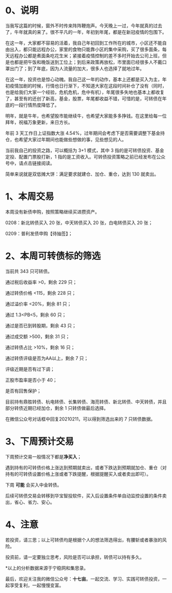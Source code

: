 # 0、说明

当我写这篇的时候，窗外不时传来阵阵鞭炮声。今天晚上一过，今年就真的过去了，牛年就真的来了。很不平凡的一年，年初到年尾，都是在新冠疫情的包围下。

在这一年，大家都不容易的活着，我自己年初回到工作所在的城市，小区还不能自由出入，都只能远程办公，家里的食物只能靠小区的集中采购，买了很多面条，每天远程办公都是煮面条吃花生米；紧接着疫情控制的差不多时开始去公司上班，但是也都是把午饭和晚饭送到工位上；到后来政策再放松，市里面已经很多人不戴口罩出门了；到了年底，因为人流量的加大，很多人也选择了就地过年。

在这一年，投资也是惊心动魄。我自己这一年的动作，基本上还都是买入为主，年初疫情加剧的时候，行情也日行渐下，不知道大家在这段时间补仓了没有（同时，也是给我们大家一个经验，危机危机，危中有机），年尾很多失地也基本上都收复了，甚至有的还创了新高，基金，股票，年尾都收益不错，可惜的是，可转债在年底的一段行情热度降低了。

明年，就是牛年，也希望股市能继续牛，也希望大家能多多挣钱。在这里给每一位拜年，祝福万象更新，来日方长。

年前 3 天工作日上证指数大涨 4.54%，过年期间会考虑下是否需要调整下基金持仓，也希望大家过年期间也能做些想做的事，见些想见的人。

当前我自己的投资之路，可以概括为 3+1 模式，其中 3 指的是可转债投资、基金定投、配置门票股打新，1 指的是工资收入。可转债投资策略之前已经发布在公众号中，请点击链接阅读。

简单来说就是双低摊大饼：满足要求就建仓、加仓、重仓，达到 130 就卖出。

# 1、本周交易

本周没有新债申购，按照策略继续买进攒资产。

0208：新北转债买入 20 张，中天转债买入 20 张，白电转债买入 20 张；

0209：普利发债申购【待抽签】；

# 2、本周可转债标的筛选

当前共 343 只可转债。

通过税后收益率 >0，剩余 229 只；

通过转债价格 <115，剩余 228 只；

通过溢价率 <20%，剩余 81 只；

通过 1.3<PB<5，剩余 60 只；

通过是否已到转股期，剩余 43 只；

通过成交额 >500，剩余 31 只；

通过转债占比 >10%，剩余 16 只；

通过转债评级是否为AA以上，剩余 7 只；

评级近期是否有过下调；

正股市盈率是否小于 40；

是否有回售保护；

目前持有鼎胜转债、杭电转债、长集转债、海亮转债、新北转债、中天转债，并且部分转债近期已经加仓，剩余 1 只转债做最后选择。

在微信公众号对话框中回复20210211，可以得到筛选出来的 7 只转债数据。

# 3、下周预计交易

下周预计交易一般情况下都是**净买入**；

遇到持有的可转债价格上涨达到预期就卖出，或者下跌达到预期就加仓、重仓（对持有的可转债设置价格上涨或者下跌提醒，根据提醒买入或者卖出即可）。

下周 **可能** 会买入中金转债。

后续可转债交易会转移到华宝智投软件，买入后设置条件单自动监控设置的条件卖出，省心、省力、安心。

# 4、注意

若投资，请三思；以上可转债均是根据个人的想法筛选得出，有腰斩或者暴涨的风险。

投资前，请一定要独立思考，风险是否可以承担，转债可以持有多久。

*以上的分析数据来源于宁稳网和集思录。

最后，欢迎关注我的微信公众号：**十七亩**。一起交流、学习、实践可转债投资，一起享受复利，一起慢慢变富。
